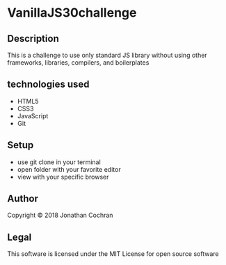 # VanillaJS30challenge
## Description
This is a challenge to use only standard JS library without using other frameworks, libraries, compilers, and boilerplates
## technologies used
- HTML5
- CSS3
- JavaScript
- Git
## Setup
- use git clone in your terminal
- open folder with your favorite editor
- view with your specific browser

## Author
Copyright &copy; 2018 Jonathan Cochran
## Legal
This software is licensed under the MIT License for open source software
